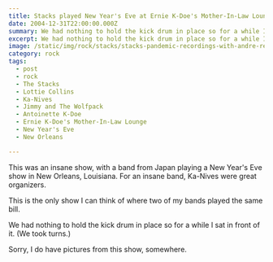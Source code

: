 ```yaml
---
title: Stacks played New Year's Eve at Ernie K-Doe's Mother-In-Law Lounge with Lottie Collins, Ka-Nives, and Jimmy and The Wolfpack.
date: 2004-12-31T22:00:00.000Z
summary: We had nothing to hold the kick drum in place so for a while I sat in front of it.
excerpt: We had nothing to hold the kick drum in place so for a while I sat in front of it.
image: /static/img/rock/stacks/stacks-pandemic-recordings-with-andre-red.jpg
category: rock
tags:
  - post 
  - rock
  - The Stacks
  - Lottie Collins
  - Ka-Nives
  - Jimmy and The Wolfpack
  - Antoinette K-Doe
  - Ernie K-Doe's Mother-In-Law Lounge
  - New Year's Eve
  - New Orleans

---
```


This was an insane show, with a band from Japan playing a New Year's Eve show in New Orleans, Louisiana. For an insane band, Ka-Nives were great organizers.

This is the only show I can think of where two of my bands played the same bill.

We had nothing to hold the kick drum in place so for a while I sat in front of it. (We took turns.)

Sorry, I do have pictures from this show, somewhere.